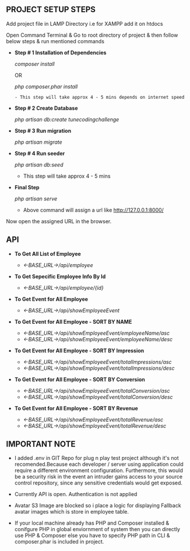## PROJECT SETUP STEPS 

Add project file in LAMP Directory i.e for XAMPP add it on htdocs

Open Command Terminal & Go to root directory of project & then follow below steps & run mentioned commands

- <b>Step # 1 Installation of Dependencies</b>

	 <i>composer install</i>
	 
	 OR
	 
	 <i> php composer.phar install </i>
	 
	  - This step will take approx 4 - 5 mins depends on internet speed

- <b>Step # 2 Create Database</b>

	 <i>php artisan db:create tunecodingchallenge</i>

- <b>Step # 3 Run migration</b>

	<i> php artisan migrate</i>
	
	

- <b>Step # 4  Run seeder</b>
	
	<i>php artisan db:seed </i>
	
	
	 - This step will take approx 4 - 5 mins

- <b>Final Step</b>

	<i>php artisan serve </i>
	
	 - Above command will assign a url like http://127.0.0.1:8000/

Now open the assigned URL in the browser.


## API

- <b>To Get All List of Employee</b>

	- <i><-BASE_URL->/api/employee</i>

- <b>To Get Sepecific Employee Info By Id</b>
	
	- <i><-BASE_URL->/api/employee/{id}</i>

- <b>To Get Event for All Employee</b>
	
	- <i><-BASE_URL->/api/showEmployeeEvent</i>

- <b>To Get Event for All Employee - SORT BY NAME </b>
	
	- <i><-BASE_URL->/api/showEmployeeEvent/employeeName/asc</i>
	- <i><-BASE_URL->/api/showEmployeeEvent/employeeName/desc</i>

- <b>To Get Event for All Employee - SORT BY Impression </b>
	
	- <i><-BASE_URL->/api/showEmployeeEvent/totalImpressions/asc</i>
	- <i><-BASE_URL->/api/showEmployeeEvent/totalImpressions/desc</i>

- <b>To Get Event for All Employee - SORT BY Conversion </b>
	
	- <i><-BASE_URL->/api/showEmployeeEvent/totalConversion/asc</i>
	- <i><-BASE_URL->/api/showEmployeeEvent/totalConversion/desc</i>
	
- <b>To Get Event for All Employee - SORT BY Revenue </b>
	
	- <i><-BASE_URL->/api/showEmployeeEvent/totalRevenue/asc</i>
	- <i><-BASE_URL->/api/showEmployeeEvent/totalRevenue/desc</i>




## IMPORTANT NOTE

- I added .env in GIT Repo for plug n play test project although it's not recomended.Because each developer / server using application could require a different environment configuration. Furthermore, this would be a security risk in the event an intruder gains access to your source control repository, since any sensitive credentials would get exposed.

- Currently API is open. Authentication is not applied

- Avatar S3 Image are blocked so i place a logic for displaying Fallback avatar images which is store in employee table.

- If your local machine already has PHP and Composer installed & conifgure PHP in global enviornment of system then you can directly use PHP & Composer else you have to specify PHP path in CLI & composer.phar is included in project.